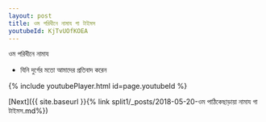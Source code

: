```yaml
---
layout: post
title: ওম পরিধীনে নামায গা টাইমস
youtubeId: KjTvUOfKOEA
---
```

 
 
 ওম পরিধীনে নামায  
 
 -  যিনি দুর্গের মতো আমাদের প্রতিবাদ করেন 
 
  
 
  
 
 
 
 
 
 


{% include youtubePlayer.html id=page.youtubeId %}
 
[Next]({{ site.baseurl }}{% link  split1/_posts/2018-05-20-ওম পাঠিকেছাড়ায়া নামায গা টাইমস.md%})
 

